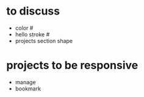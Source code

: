 # to discuss
- color #
- hello stroke #
- projects section shape

# projects to be responsive 
- manage 
- bookmark 